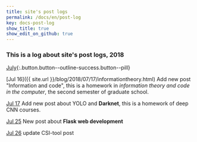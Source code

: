 ```yaml
---
title: site's post logs
permalink: /docs/en/post-log
key: docs-post-log
show_title: true
show_edit_on_github: true
---
```


### This is a log about site's post logs, 2018

[July](#){:.button.button--outline-success.button--pill}

[Jul 16]({{ site.url }}/blog/2018/07/17/informationtheory.html) Add new post "Information and code", this is a homework in *information theory and code in the computer*, the second semester of graduate school.

[Jul 17]()  Add new post about YOLO and **Darknet**, this is a homework of deep CNN courses.

[Jul 25]()  New post about **Flask web development**

[Jul 26](https://www.weigao.cc/blog/2017/11/13/csitool.html) update CSI-tool post

<!--more-->